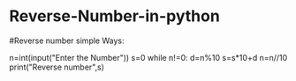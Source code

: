 # Reverse-Number-in-python

#Reverse number simple Ways:

n=int(input("Enter the Number"))
s=0
while n!=0:
    d=n%10
    s=s*10+d
    n=n//10
print("Reverse number",s)

